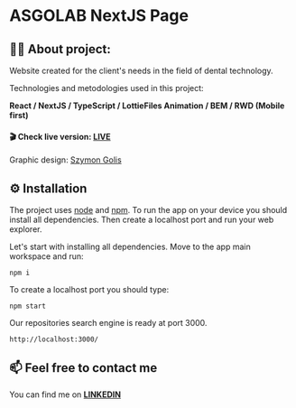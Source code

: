 # ASGOLAB NextJS Page

## :technologist: About project:

Website created for the client's needs in the field of dental technology.

Technologies and metodologies used in this project:

**React / NextJS / TypeScript / LottieFiles Animation / BEM / RWD (Mobile first)**

#### :clapper: Check live version: **[LIVE](http://asgolab.com.pl/)**

Graphic design: [Szymon Golis](https://www.behance.net/szymongolis)

## :gear: Installation

The project uses [node](https://nodejs.org/en/) and [npm](https://www.npmjs.com/). To run the app on your device you should install all dependencies. Then create a localhost port and run your web explorer.

Let's start with installing all dependencies. Move to the app main workspace and run:

    npm i

To create a localhost port you should type:

    npm start

Our repositories search engine is ready at port 3000.

    http://localhost:3000/

## :mailbox: Feel free to contact me

You can find me on **[LINKEDIN](https://www.linkedin.com/in/rafa%C5%82-kazik-924b8710a/)**
